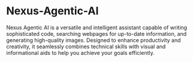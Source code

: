 # Nexus-Agentic-AI
Nexus Agentic AI is a versatile and intelligent assistant capable of writing sophisticated code, searching webpages for up-to-date information, and generating high-quality images. Designed to enhance productivity and creativity, it seamlessly combines technical skills with visual and informational aids to help you achieve your goals efficiently.
